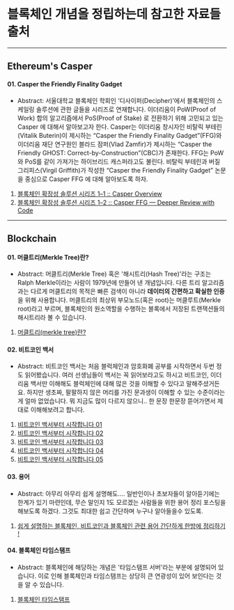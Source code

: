 # 블록체인 개념을 정립하는데 참고한 자료들 출처

---
## Ethereum's Casper
#### 01. Casper the Friendly Finality Gadget
* Abstract: 서울대학교 블록체인 학회인 ‘디사이퍼(Decipher)’에서 블록체인의 스케일링 솔루션에 관한 글들을 시리즈로 연재합니다. 이더리움이 PoW(Proof of Work) 합의 알고리즘에서 PoS(Proof of Stake) 로 전환하기 위해 고민되고 있는 Casper 에 대해서 알아보고자 한다. Casper는 이더리움 창시자인 비탈릭 부테린(Vitalik Buterin)이 제시하는 “Casper the Friendly Finality Gadget”(FFG)와 이더리움 재단 연구원인 블라드 잠퍼(Vlad Zamfir)가 제시하는 “Casper the Friendly GHOST: Correct-by-Construction”(CBC)가 존재한다. FFG는 PoW와 PoS를 같이 가져가는 하이브리드 캐스퍼라고도 불린다. 비탈릭 부테린과 버질 그리피스(Virgil Griffith)가 작성한 “Casper the Friendly Finality Gadget” 논문을 중심으로 Casper FFG 에 대해 알아보도록 하자.
1. <a href="https://medium.com/decipher-media/%EB%B8%94%EB%A1%9D%EC%B2%B4%EC%9D%B8-%ED%99%95%EC%9E%A5%EC%84%B1-%EC%86%94%EB%A3%A8%EC%85%98-%EC%8B%9C%EB%A6%AC%EC%A6%88-1-1-casper-overview-3e0154487458">블록체인 확장성 솔루션 시리즈 1–1 :: Casper Overview</a>
2. <a href="https://medium.com/decipher-media/scailabilty-series-1-2-casper-code-review-8a84103990d1">블록체인 확장성 솔루션 시리즈 1–2 :: Casper FFG — Deeper Review with Code</a>


---
## Blockchain
#### 01. 머클트리(Merkle Tree)란?
* Abstract: 머클트리(Merkle Tree) 혹은 '해시트리(Hash Tree)'라는 구조는 Ralph Merkle이라는 사람이 1979년에 만들어 낸 개념입니다. 다른 트리 알고리즘과는 다르게 머클트리의 목적은 빠른 검색이 아니라 <b>데이터의 간편하고 확실한 인증</b>을 위해 사용합니다. 머클트리의 최상위 부모노드(혹은 root)는 머클루트(Merkle root)라고 부르며, 블록체인의 원소역할을 수행하는 블록에서 저장된 트랜잭션들의 해시트리라 볼 수 있습니다.
1. <a href="https://brownbears.tistory.com/372">머클트리(merkle tree)란?</a>


#### 02. 비트코인 백서
* Abstract: 비트코인 백서는 처음 블럭체인과 암호화폐 공부를 시작하면서 두번 정도 읽어봤습니다. 여러 선생님들이 백서는 꼭 읽어보라고도 하시고 비트코인, 이더리움 백서만 이해해도 블럭체인에 대해 많은 것을 이해할 수 있다고 말해주셨거든요. 하지만 생초짜, 팔팔하지 않은 머리를 가진 문과생이 이해할 수 있는 수준이라는 게 얼마 없었습니다. 뭐 지금도 많이 다르지 않으니.. 한 문장 한문장 뜯어가면서 제대로 이해해보려고 합니다.
1. <a href="https://steemit.com/kr/@feyee95/4grqyf">비트코인 백서부터 시작합니다 01</a>
2. <a href="https://steemit.com/kr/@feyee95/2">비트코인 백서부터 시작합니다 02</a>
3. <a href="https://steemit.com/kr/@feyee95/3">비트코인 백서부터 시작합니다 03</a>
4. <a href="https://steemit.com/kr/@feyee95/4">비트코인 백서부터 시작합니다 04</a>
5. <a href="https://steemit.com/kr/@feyee95/5">비트코인 백서부터 시작합니다 05</a>


#### 03. 용어
* Abstract: 아무리 아무리 쉽게 설명해도.... 일반인이나 초보자들이 알아듣기에는 한계가 있기 마련인데, 무슨 말인지 1도 모르겠는 사람들을 위한 용어 정리 포스팅을 해보도록 하겠다. 그것도 최대한 쉽고 간단하며 누구나 알아들을수 있도록.
1. <a href="https://steemit.com/kr/@easyblockchain/7pgjbi">쉽게 설명하는 블록체인, 비트코인과 블록체인 관련 용어 간단하게 한방에 정리하기 !</a>


#### 04. 블록체인 타임스탬프
* Abstract: 블록체인에 해당하는 개념은 '타임스탬프 서버'라는 부분에 설명되어 있습니다. 이로 인해 블록체인과 타임스탬프는 상당히 큰 연광성이 있어 보인다는 것을 알 수 있습니다.
1. <a href="https://brownbears.tistory.com/380">블록체인 타임스탬프</a>
